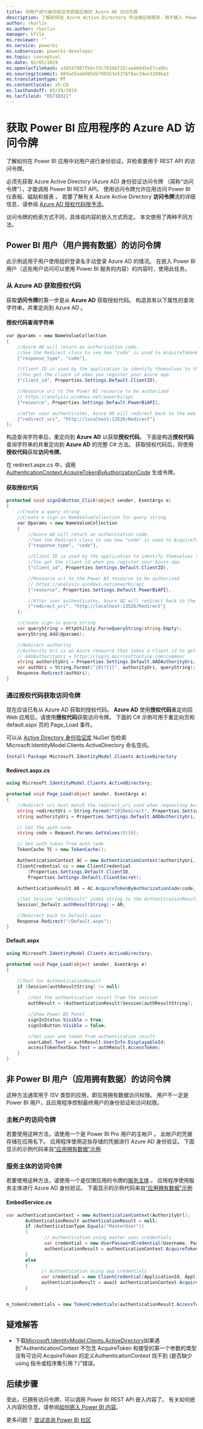 ```yaml
---
title: 对用户进行身份验证并获取应用的 Azure AD 访问令牌
description: 了解如何在 Azure Active Directory 中注册应用程序，用于嵌入 Power BI 内容。
author: rkarlin
ms.author: rkarlin
manager: kfile
ms.reviewer: ''
ms.service: powerbi
ms.subservice: powerbi-developer
ms.topic: conceptual
ms.date: 02/05/2019
ms.openlocfilehash: a38547807fbbcf3c76366f32caa46945e57ca8bc
ms.sourcegitcommit: 60dad5aa0d85db790553e537bf8ac34ee3289ba3
ms.translationtype: MT
ms.contentlocale: zh-CN
ms.lasthandoff: 05/29/2019
ms.locfileid: "65710321"
---
```

# <a name="get-an-azure-ad-access-token-for-your-power-bi-application"></a>获取 Power BI 应用程序的 Azure AD 访问令牌

了解如何在 Power BI 应用中对用户进行身份验证，并检索要用于 REST API 的访问令牌。

必须先获取 Azure Active Directory (Azure AD) 身份验证访问令牌  （简称“访问令牌”），才能调用 Power BI REST API。 使用访问令牌允许应用访问 Power BI 仪表板、磁贴和报表   。 若要了解有关 Azure Active Directory **访问令牌**流的详细信息，请参阅 [Azure AD 授权代码授予流](https://docs.microsoft.com/azure/active-directory/develop/v1-protocols-oauth-code)。

访问令牌的检索方式不同，具体视内容的嵌入方式而定。 本文使用了两种不同方法。

## <a name="access-token-for-power-bi-users-user-owns-data"></a>Power BI 用户（用户拥有数据）的访问令牌

此示例适用于用户使用组织登录名手动登录 Azure AD 的情况。 在嵌入 Power BI 用户（这些用户访问可以使用 Power BI 服务的内容）的内容时，使用此任务。

### <a name="get-an-authorization-code-from-azure-ad"></a>从 Azure AD 获取授权代码

获取**访问令牌**的第一步是从 **Azure AD** 获取授权代码。 构造具有以下属性的查询字符串，并重定向到 Azure AD  。

#### <a name="authorization-code-query-string"></a>授权代码查询字符串

```csharp
var @params = new NameValueCollection
{
    //Azure AD will return an authorization code. 
    //See the Redirect class to see how "code" is used to AcquireTokenByAuthorizationCode
    {"response_type", "code"},

    //Client ID is used by the application to identify themselves to the users that they are requesting permissions from.
    //You get the client id when you register your Azure app.
    {"client_id", Properties.Settings.Default.ClientID},

    //Resource uri to the Power BI resource to be authorized
    // https://analysis.windows.net/powerbi/api
    {"resource", Properties.Settings.Default.PowerBiAPI},

    //After user authenticates, Azure AD will redirect back to the web app
    {"redirect_uri", "http://localhost:13526/Redirect"}
};
```

构造查询字符串后，重定向到 **Azure AD** 以获取**授权代码**。  下面是构造**授权代码**查询字符串的并重定向到 **Azure AD** 的完整 C# 方法。 获取授权代码后，将使用**授权代码**获取**访问令牌**。

在 redirect.aspx.cs 中，调用 [AuthenticationContext.AcquireTokenByAuthorizationCode](https://docs.microsoft.com/dotnet/api/microsoft.identitymodel.clients.activedirectory.authenticationcontext.acquiretokenbyauthorizationcodeasync?view=azure-dotnet#Microsoft_IdentityModel_Clients_ActiveDirectory_AuthenticationContext_AcquireTokenByAuthorizationCodeAsync_System_String_System_Uri_Microsoft_IdentityModel_Clients_ActiveDirectory_ClientCredential_System_String_) 生成令牌。

#### <a name="get-authorization-code"></a>获取授权代码

```csharp
protected void signInButton_Click(object sender, EventArgs e)
{
    //Create a query string
    //Create a sign-in NameValueCollection for query string
    var @params = new NameValueCollection
    {
        //Azure AD will return an authorization code. 
        //See the Redirect class to see how "code" is used to AcquireTokenByAuthorizationCode
        {"response_type", "code"},

        //Client ID is used by the application to identify themselves to the users that they are requesting permissions from. 
        //You get the client id when you register your Azure app.
        {"client_id", Properties.Settings.Default.ClientID},

        //Resource uri to the Power BI resource to be authorized
        // https://analysis.windows.net/powerbi/api
        {"resource", Properties.Settings.Default.PowerBiAPI},

        //After user authenticates, Azure AD will redirect back to the web app
        {"redirect_uri", "http://localhost:13526/Redirect"}
    };

    //Create sign-in query string
    var queryString = HttpUtility.ParseQueryString(string.Empty);
    queryString.Add(@params);

    //Redirect authority
    //Authority Uri is an Azure resource that takes a client id to get an Access token
    // AADAuthorityUri = https://login.microsoftonline.com/common/
    string authorityUri = Properties.Settings.Default.AADAuthorityUri;
    var authUri = String.Format("{0}?{1}", authorityUri, queryString);
    Response.Redirect(authUri);
}
```

### <a name="get-an-access-token-from-authorization-code"></a>通过授权代码获取访问令牌

现在应该已有从 Azure AD 获取的授权代码。 **Azure AD** 使用**授权代码**重定向回 Web 应用后，请使用**授权代码**获取访问令牌。 下面的 C# 示例可用于重定向页和 default.aspx 页的 Page_Load 事件。

可以从 [Active Directory 身份验证库](https://www.nuget.org/packages/Microsoft.IdentityModel.Clients.ActiveDirectory/) NuGet 包检索 Microsoft.IdentityModel.Clients.ActiveDirectory  命名空间。

```powershell
Install-Package Microsoft.IdentityModel.Clients.ActiveDirectory
```

#### <a name="redirectaspxcs"></a>Redirect.aspx.cs

```csharp
using Microsoft.IdentityModel.Clients.ActiveDirectory;

protected void Page_Load(object sender, EventArgs e)
{
    //Redirect uri must match the redirect_uri used when requesting Authorization code.
    string redirectUri = String.Format("{0}Redirect", Properties.Settings.Default.RedirectUrl);
    string authorityUri = Properties.Settings.Default.AADAuthorityUri;

    // Get the auth code
    string code = Request.Params.GetValues(0)[0];

    // Get auth token from auth code
    TokenCache TC = new TokenCache();

    AuthenticationContext AC = new AuthenticationContext(authorityUri, TC);
    ClientCredential cc = new ClientCredential
        (Properties.Settings.Default.ClientID,
        Properties.Settings.Default.ClientSecret);

    AuthenticationResult AR = AC.AcquireTokenByAuthorizationCode(code, new Uri(redirectUri), cc);

    //Set Session "authResult" index string to the AuthenticationResult
    Session[_Default.authResultString] = AR;

    //Redirect back to Default.aspx
    Response.Redirect("/Default.aspx");
}
```

#### <a name="defaultaspx"></a>Default.aspx

```csharp
using Microsoft.IdentityModel.Clients.ActiveDirectory;

protected void Page_Load(object sender, EventArgs e)
{

    //Test for AuthenticationResult
    if (Session[authResultString] != null)
    {
        //Get the authentication result from the session
        authResult = (AuthenticationResult)Session[authResultString];

        //Show Power BI Panel
        signInStatus.Visible = true;
        signInButton.Visible = false;

        //Set user and token from authentication result
        userLabel.Text = authResult.UserInfo.DisplayableId;
        accessTokenTextbox.Text = authResult.AccessToken;
    }
}
```

## <a name="access-token-for-non-power-bi-users-app-owns-data"></a>非 Power BI 用户（应用拥有数据）的访问令牌

这种方法通常用于 ISV 类型的应用，即应用拥有数据访问权限。 用户不一定是 Power BI 用户，且应用程序控制最终用户的身份验证和访问权限。

### <a name="access-token-with-a-master-account"></a>主帐户的访问令牌

若要使用这种方法，请使用一个是 Power BI Pro 用户的主帐户  。 此帐户的凭据存储在应用名下。 应用程序使用这些存储的凭据进行 Azure AD 身份验证。 下面显示的示例代码来自[“应用拥有数据”示例](https://github.com/guyinacube/PowerBI-Developer-Samples)

### <a name="access-token-with-service-principal"></a>服务主体的访问令牌

若要使用这种方法，请使用一个是仅限应用的令牌的[服务主体](embed-service-principal.md)  。 应用程序使用服务主体进行 Azure AD 身份验证。 下面显示的示例代码来自[“应用拥有数据”示例](https://github.com/guyinacube/PowerBI-Developer-Samples)

#### <a name="embedservicecs"></a>EmbedService.cs

```csharp
var authenticationContext = new AuthenticationContext(AuthorityUrl);
       AuthenticationResult authenticationResult = null;
       if (AuthenticationType.Equals("MasterUser"))
       {
              // Authentication using master user credentials
              var credential = new UserPasswordCredential(Username, Password);
              authenticationResult = authenticationContext.AcquireTokenAsync(ResourceUrl, ApplicationId, credential).Result;
       }
       else
       {
             // Authentication using app credentials
             var credential = new ClientCredential(ApplicationId, ApplicationSecret);
             authenticationResult = await authenticationContext.AcquireTokenAsync(ResourceUrl, credential);
       }


m_tokenCredentials = new TokenCredentials(authenticationResult.AccessToken, "Bearer");
```

## <a name="troubleshoot"></a>疑难解答

* 下载[Microsoft.IdentityModel.Clients.ActiveDirectory](https://www.nuget.org/packages/Microsoft.IdentityModel.Clients.ActiveDirectory/2.22.302111727)如果遇到"AuthenticationContext 不包含 AcquireToken 和接受的第一个参数的类型没有可访问 AcquireToken 的定义AuthenticationContext 找不到 (是否缺少 using 指令或程序集引用？)"错误。

## <a name="next-steps"></a>后续步骤

至此，已拥有访问令牌，可以调用 Power BI REST API 嵌入内容了。 有关如何嵌入内容的信息，请参阅[如何嵌入 Power BI 内容](embed-sample-for-customers.md#embed-content-within-your-application)。

更多问题？ [尝试咨询 Power BI 社区](http://community.powerbi.com/)